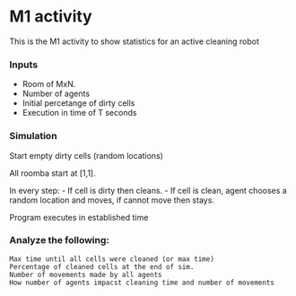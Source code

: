 # M1 activity
This is the M1 activity to show statistics for an active cleaning robot

### Inputs

- Room of MxN.
- Number of agents
- Initial percetange of dirty cells
- Execution in time of T seconds

### Simulation

Start empty dirty cells (random locations)

All roomba start at [1,1].

In every step:
	- If cell is dirty then cleans.
	- If cell is clean, agent chooses a random location and moves, if cannot move then stays.

Program executes in established time

### Analyze the following:
	Max time until all cells were cleaned (or max time)
	Percentage of cleaned cells at the end of sim.
	Number of movements made by all agents
	How number of agents impacst cleaning time and number of movements
